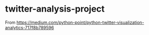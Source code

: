 # twitter-analysis-project
From https://medium.com/python-point/python-twitter-visualization-analytics-717f8b789596 
